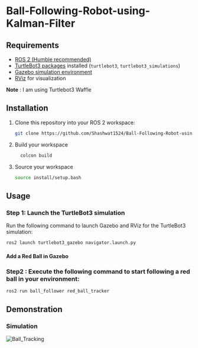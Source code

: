 # Ball-Following-Robot-using-Kalman-Filter

## Requirements

- [ROS 2 (Humble recommended)](https://docs.ros.org/en/humble/Installation.html)
- [TurtleBot3 packages]([https://emanual.robotis.com/docs/en/platform/turtlebot3/quick-start/](https://emanual.robotis.com/docs/en/platform/turtlebot3/simulation/)) installed (`turtlebot3`, `turtlebot3_simulations`)
- [Gazebo simulation environment](https://gazebosim.org/)
- [RViz](https://docs.ros.org/en/rolling/Tutorials/Using-RViz-with-SLAM.html) for visualization

**Note** : I am using Turtlebot3 Waffle
## Installation

1. Clone this repository into your ROS 2 workspace:
   ```bash
   git clone https://github.com/Shashwat1524/Ball-Following-Robot-using-Kalman-Filter.git
   ```

2. Build your workspace

   ```bash
     colcon build
   ```
   
3. Source  your workspace
   ```bash
   source install/setup.bash
   ```
   
## Usage

### Step 1: Launch the TurtleBot3 simulation
Run the following command to launch Gazebo and RViz for the TurtleBot3 simulation:

```bash
ros2 launch turtlebot3_gazebo navigator.launch.py
```
#### Add a Red Ball in Gazebo

### Step2 : Execute the following command to start following a red ball in your environment:

```bash
ros2 run ball_follower red_ball_tracker
```


## Demonstration
### Simulation
![Ball_Tracking](ball_tracking.gif)
